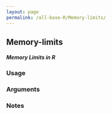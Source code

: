 ```yaml
---
layout: page
permalink: /all-base-R/Memory-limits/
---
```


## __Memory-limits__

#### _Memory Limits in R_

### Usage

### Arguments

### Notes
